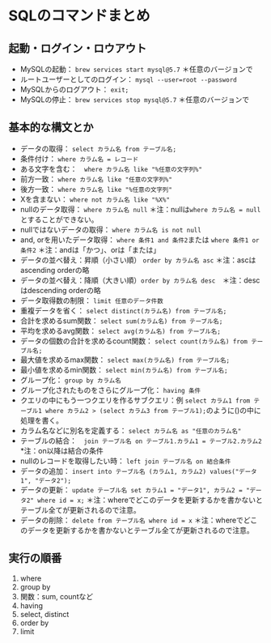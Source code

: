 # SQLのコマンドまとめ

## 起動・ログイン・ロウアウト
* MySQLの起動： `brew services start mysql@5.7` ＊任意のバージョンで
* ルートユーザーとしてのログイン： `mysql --user=root --password`
* MySQLからのログアウト： `exit;`
* MySQLの停止： `brew services stop mysql@5.7` ＊任意のバージョンで

## 基本的な構文とか
* データの取得： `select カラム名 from テーブル名;`
* 条件付け： `where カラム名 = レコード`
* ある文字を含む：　`where カラム名 like "%任意の文字列%"`
* 前方一致： `where カラム名 like "任意の文字列%"`
* 後方一致： `where カラム名 like "%任意の文字列"`
* Xを含まない： `where not カラム名 like "%X%"`
* nullのデータ取得： `where カラム名 null` ＊注：nullは`where カラム名 = null`とすることができない。
* nullではないデータの取得： `where カラム名 is not null`
* and, orを用いたデータ取得： `where 条件1 and 条件2`または `where 条件1 or 条件2` ＊注：andは「かつ」、orは「または」
* データの並べ替え：昇順（小さい順） `order by カラム名 asc` ＊注：ascはascending orderの略
* データの並べ替え：降順（大きい順）`order by カラム名 desc`　＊注：descはdescending orderの略
* データ取得数の制限： `limit 任意のデータ件数`
* 重複データを省く： `select distinct(カラム名) from テーブル名;`
* 合計を求めるsum関数： `select sum(カラム名) from テーブル名;`
* 平均を求めるavg関数： `select avg(カラム名) from テーブル名;`
* データの個数の合計を求めるcount関数： `select count(カラム名) from テーブル名;`
* 最大値を求めるmax関数： `select max(カラム名) from テーブル名;`
* 最小値を求めるmin関数： `select min(カラム名) from テーブル名;`
* グループ化： `group by カラム名`
* グループ化されたものをさらにグループ化： `having 条件`
* クエリの中にもう一つクエリを作るサブクエリ：例 `select カラム1 from テーブル1 where カラム2 > (select カラム3 from テーブル1);`のように()の中に処理を書く。
* カラム名などに別名を定義する： `select カラム名 as "任意のカラム名"`
* テーブルの結合：　`join テーブル名 on テーブル1.カラム1 = テーブル2.カラム2` *注：on以降は結合の条件
* nullのレコードを取得したい時： `left join テーブル名 on 結合条件`
* データの追加： `insert into テーブル名 (カラム1, カラム2) values("データ1", "データ2");`
* データの更新： `update テーブル名 set カラム1 = "データ1", カラム2 = "データ2" where id = x;` ＊注：whereでどこのデータを更新するかを書かないとテーブル全てが更新されるので注意。
* データの削除： `delete from テーブル名 where id = x` ＊注：whereでどこのデータを更新するかを書かないとテーブル全てが更新されるので注意。

## 実行の順番
  1. where
  2. group by
  3. 関数：sum, countなど
  4. having
  5. select, distinct
  6. order by
  7. limit
  
